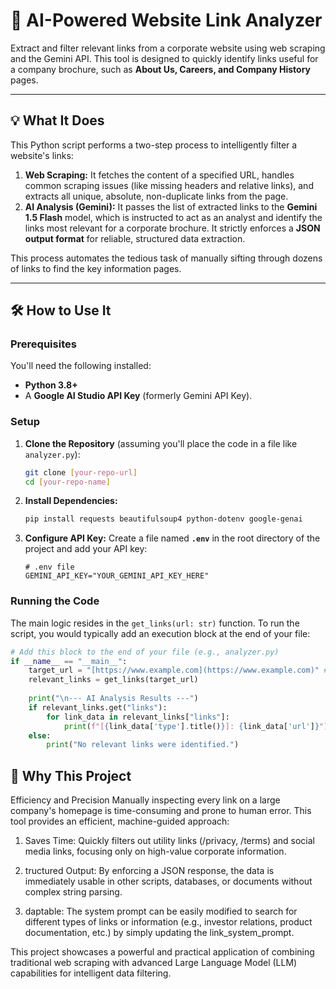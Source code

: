 # 🔗 **AI-Powered Website Link Analyzer**

Extract and filter relevant links from a corporate website using web scraping and the Gemini API. This tool is designed to quickly identify links useful for a company brochure, such as **About Us, Careers, and Company History** pages.

---

## 💡 What It Does 

This Python script performs a two-step process to intelligently filter a website's links:

1.  **Web Scraping:** It fetches the content of a specified URL, handles common scraping issues (like missing headers and relative links), and extracts all unique, absolute, non-duplicate links from the page.
2.  **AI Analysis (Gemini):** It passes the list of extracted links to the **Gemini 1.5 Flash** model, which is instructed to act as an analyst and identify the links most relevant for a corporate brochure. It strictly enforces a **JSON output format** for reliable, structured data extraction.

This process automates the tedious task of manually sifting through dozens of links to find the key information pages.

---

## 🛠️ How to Use It 

### Prerequisites

You'll need the following installed:

* **Python 3.8+**
* A **Google AI Studio API Key** (formerly Gemini API Key).

### Setup

1.  **Clone the Repository** (assuming you'll place the code in a file like `analyzer.py`):
    ```bash
    git clone [your-repo-url]
    cd [your-repo-name]
    ```

2.  **Install Dependencies:**
    ```bash
    pip install requests beautifulsoup4 python-dotenv google-genai
    ```

3.  **Configure API Key:**
    Create a file named **`.env`** in the root directory of the project and add your API key:
    ```
    # .env file
    GEMINI_API_KEY="YOUR_GEMINI_API_KEY_HERE"
    ```

### Running the Code

The main logic resides in the `get_links(url: str)` function. To run the script, you would typically add an execution block at the end of your file:

```python
# Add this block to the end of your file (e.g., analyzer.py)
if __name__ == "__main__":
    target_url = "[https://www.example.com](https://www.example.com)" # Replace with your target website
    relevant_links = get_links(target_url)
    
    print("\n--- AI Analysis Results ---")
    if relevant_links.get("links"):
        for link_data in relevant_links["links"]:
            print(f"[{link_data['type'].title()}]: {link_data['url']}")
    else:
        print("No relevant links were identified.")
```

## 🎯 Why This Project 

Efficiency and Precision
Manually inspecting every link on a large company's homepage is time-consuming and prone to human error. This tool provides an efficient, machine-guided approach:

1. Saves Time: Quickly filters out utility links (/privacy, /terms) and social media links, focusing only on high-value corporate information.

2. tructured Output: By enforcing a JSON response, the data is immediately usable in other scripts, databases, or documents without complex string parsing.

3. daptable: The system prompt can be easily modified to search for different types of links or information (e.g., investor relations, product documentation, etc.) by simply updating the link_system_prompt.

This project showcases a powerful and practical application of combining traditional web scraping with advanced Large Language Model (LLM) capabilities for intelligent data filtering.

